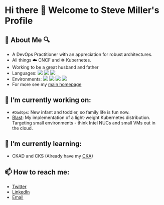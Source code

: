 # Hi there 👋 Welcome to Steve Miller's Profile 

## 🔎 About Me 🔍

<!--Thanks to https://javascript.plainenglish.io/how-to-make-custom-language-badges-for-your-profile-using-shields-io-d2aeaf016b6b for custom badge tutorial -->

- A DevOps Practitioner with an appreciation for robust architectures.
- All things ☁️ CNCF and ☸️ Kubernetes.
- Working to be a great husband and father
- Languages: <img src="https://img.shields.io/badge/-Go-888888?logo=go"> <img src="https://img.shields.io/badge/-Shell/Bash-888888?logo=gnubash"> <img src="https://img.shields.io/badge/-Python-888888?logo=python">
- Environments: <img src="https://img.shields.io/badge/-Kubernetes-888888?logo=kubernetes"> <img src="https://img.shields.io/badge/-Docker-888888?logo=docker"> <img src="https://img.shields.io/badge/-ClusterAPI-888888?logo=kubernetes"> <img src="https://img.shields.io/badge/-CrossPlane-888888?logo=kubernetes">
- For more see my [main homepage](https://www.r15cookie.com)

## 🔭 I’m currently working on:
- `#DadOps`: New infant and toddler, so family life is fun now.
- [Blast](https://github.com/ssmiller25/blast): My implementation of a light-weight Kubernetes distribution.  Targeting small environments - think Intel NUCs and small VMs out in the cloud. 
## 🌱 I’m currently learning:
- CKAD and CKS (Already have my [CKA](https://www.credly.com/badges/3e8fe644-dfda-45db-973e-1593d3dd2d64/embedded))
## 📫 How to reach me: 
- [Twitter](https://twitter.com/scubbasteve25)
- [LinkedIn](https://www.linkedin.com/in/steve-miller-9936632/)
- [Email](https://www.r15cookie.com/contact/)


<!--
**ssmiller25/ssmiller25** is a ✨ _special_ ✨ repository because its `README.md` (this file) appears on your GitHub profile.

Here are some ideas to get you started:

- 🔭 I’m currently working on ...
- 🌱 I’m currently learning ...
- 👯 I’m looking to collaborate on ...
- 🤔 I’m looking for help with ...
- 💬 Ask me about ...
- 📫 How to reach me: ...
- 😄 Pronouns: ...
- ⚡ Fun fact: ...
-->

